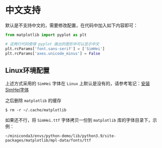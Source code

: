 # 中文支持

默认是不支持中文的，需要修改配置，在代码中加入如下内容即可：

```python
from matplotlib import pyplot as plt

# 这两行代码使得 pyplot 画出的图形中可以显示中文
plt.rcParams['font.sans-serif'] = ['SimHei']
plt.rcParams['axes.unicode_minus'] = False
```

## Linux环境配置

上述方式采用的 `SimHei` 字体在 `Linux` 上默认是没有的，请参考笔记：[安装SimHei字体](../../../../../Linux/Ubuntu/20.04/系统配置/安装SimHei字体/README.md)

之后删除 `matplotlib` 的缓存

```shell
$ rm -r ~/.cache/matplotlib
```

如果还不行，将 `SimHei.ttf` 字体拷贝一份到 `matplotlib` 库的字体目录下，示例：

 `~/miniconda3/envs/python-demo/lib/python3.9/site-packages/matplotlib/mpl-data/fonts/ttf`
